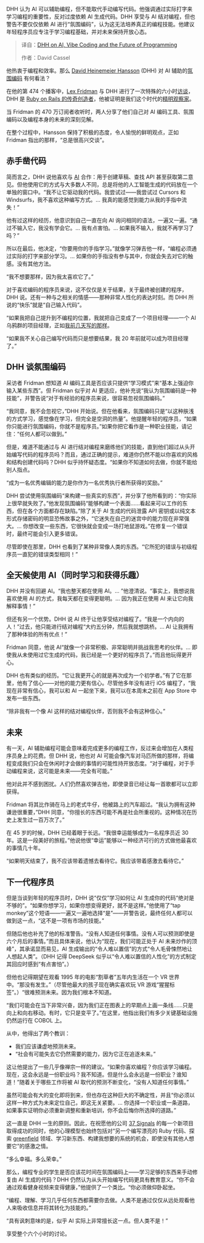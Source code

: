 
<!--
title: DHH 论道 AI、氛围编程及编程未来
cover: https://cdn.thenewstack.io/media/2025/07/93d5291b-dhh-remembers-the-demo-scene-in-denmark-in-the-1990s-from-2025-lex-fridman-interview.jpg
summary: DHH 认为 AI 可以辅助编程，但不能取代手动编写代码。他强调通过实际打字来学习编程的重要性，反对过度依赖 AI 生成代码。DHH 享受与 AI 结对编程，但也警告不要仅仅依赖 AI 进行“氛围编码”，认为这无法培养真正的编程技能。他建议年轻程序员应专注于学习编程基础，并对未来保持开放心态。
-->

DHH 认为 AI 可以辅助编程，但不能取代手动编写代码。他强调通过实际打字来学习编程的重要性，反对过度依赖 AI 生成代码。DHH 享受与 AI 结对编程，但也警告不要仅仅依赖 AI 进行“氛围编码”，认为这无法培养真正的编程技能。他建议年轻程序员应专注于学习编程基础，并对未来保持开放心态。

> 译自：[DHH on AI, Vibe Coding and the Future of Programming](https://thenewstack.io/dhh-on-ai-vibe-coding-and-the-future-of-programming/)
> 
> 作者：David Cassel

他热衷于编程和效率。那么 [David Heinemeier Hansson](https://dhh.dk/) (DHH) 对 AI 辅助的[氛围编码](https://thenewstack.io/mastering-vibe-coding-may-the-force-be-with-you/) 有何看法？

在他的第 474 个播客中，[Lex Fridman](https://x.com/lexfridman) 与 DHH 进行了一次特殊的六小时[访谈](https://youtu.be/vagyIcmIGOQ)，DHH 是 [Ruby on Rails 的传奇创造者](https://thenewstack.io/dhh-wants-to-make-web-dev-easy-again-with-ruby-on-rails/)，他被证明是我们这个时代的[精明观察家](https://thenewstack.io/merchants-of-complexity-why-37signals-abandoned-the-cloud/)。

当 Fridman 的 470 万订阅者收听时，两人分享了他们自己对 AI 编码工具、氛围编码以及编程本身的未来的深刻见解。

在整个过程中，Hansson 保持了积极的态度，令人愉悦的鲜明观点，正如 Fridman 指出的那样，“总是很高兴交谈”。

## 赤手凿代码

简而言之，DHH 说他喜欢与 [AI](https://thenewstack.io/ai/) 合作：用于创建草稿、查找 API 甚至获取第二意见。但他使用它的方式与大多数人不同，总是将他的人工智能生成的代码放在一个单独的窗口中。“我不让它驱动我的代码。我尝试过——我尝试过 Cursors 和 Windsurfs，我不喜欢这种编写方式。... 我真的能感觉到能力从我的手指中流失！”

他有过这样的经历，他意识到自己一直在向 AI 询问相同的语法，一遍又一遍。“通过不输入它，我没有学会它。... 我有点害怕。... 如果我不输入，我就不再学习了吗？”

所以在最后，他决定，“你要用你的手指学习。”就像学习弹吉他一样，“编程必须通过实际的打字来部分学习。... 如果你的手指没有参与其中，你就会失去对它的触感。没有其他方法。

“我不想要那样，因为我太喜欢它了。”

对于喜欢编码的程序员来说，这不仅仅是关于结果，关于最终被创建的程序，DHH 说。还有一种与之相关的情感——那种非常人性化的表达时刻。而 DHH 所说的“快乐”就是“自己输入代码”。

“如果我把自己提升到不编程的位置，我就把自己变成了一个项目经理——一个 AI 乌鸦群的项目经理，正如[我前几天写的那样](https://world.hey.com/dhh/coding-should-be-a-vibe-50908f49)。

“如果我不关心自己编写代码而只是想要结果，我 20 年前就可以成为项目经理了。”

## DHH 谈氛围编码

采访者 Fridman 想知道 AI 编码工具是否应该只提供“学习模式”来“基本上强迫你输入某些东西”。但 Fridman 似乎对 AI 更适应，他补充说“我认为氛围编码是一种技能”，并警告说“对于有经验的程序员来说，很容易忽视氛围编码。”

“我同意，我不会忽视它，”DHH 开始说。但在他看来，氛围编码只是“以这种肤浅的方式学习，感觉像在学习，但完全是空洞的热量”。他提醒年轻的程序员，“如果你只能进行氛围编码，你就不是程序员。”如果你把它看作是一种职业技能，请记住：“任何人都可以做到。”

但是，难道不能通过与 AI 进行结对编程来磨练他们的技能，直到他们超过从头开始编写代码的程序员吗？而且，通过正确的提示，难道你仍然不能以你喜欢的风格和结构创建代码吗？DHH 似乎持怀疑态度。“如果你不知道如何去做，你就不能给别人指点。

“成为一名优秀编辑的能力是你作为一名优秀执行者所获得的奖励。”

DHH 尝试使用氛围编码“来构建一些真实的东西”，并分享了他所看到的：“你实际上很早就失败了。”他发现氛围编码“能够构建一个表面……看起来可以工作的东西，但在各个方面都存在缺陷。”除了关于 AI 生成的代码泄露 API 密钥或以纯文本形式存储密码的明显恐怖故事之外，“它迷失在自己的迷宫中的能力现在非常强大。... 你想改变一些东西，它很快就会变成一场打地鼠游戏。”在修复一个错误时，最终可能会引入更多错误。

尽管即使在那里，DHH 也看到了某种非常像人类的东西。“它所犯的错误与初级程序员一直犯的错误类型相同！”

## 全天候使用 AI（同时学习和获得乐趣）

DHH 并没有回避 AI。“我也整天都在使用 AI。... ”他澄清说。“事实上，我想说我喜欢使用 AI 的方式，我每天都在变得更聪明。... 因为我正在使用 AI 来让它向我解释事情！”

但还有另一个优势。DHH 说 AI 终于让他享受结对编程了。“我是一个内向的人！”过去，他只能进行结对编程“大约五分钟，然后我就想跳桥。... AI 让我拥有了那种体验的所有优点！”

Fridman 同意，他说 AI“就像一个非常积极、非常聪明并挑战我思考的伙伴。... 即使我从未使用过它生成的代码，我已经是一个更好的程序员了。”而且他玩得更开心。

DHH 也有类似的经历。“它让我更开心的就是再次成为一个初学者。”有了它在那里，他有了信心——对他的能力更有信心。尽管他多年没有进行 iOS 编程了，“我现在非常有信心，我可以和 AI 一起坐下来，我可以在本周末之前在 App Store 中发布一些东西。

“除非我有一个像 AI 这样的结对编程伙伴，否则我不会有这种信心。”

## 未来

有一天，AI 辅助编程可能会意味着完成更多的编程工作，反过来会增加在人类程序员身上的花费。但 DHH 说，他也对 AI 可能会像汽车对马匹所做的那样，将编程变成我们只会在休闲时才会做的事情的可能性持开放态度。“对于编程，对于手动编程来说，这可能是未来——完全有可能。”

他对此并不感到困扰。人们仍然喜欢弹吉他，即使录音已经让每一首歌都可以立即获得。

Fridman 将其比作骑在马上的老式牛仔，他被路上的汽车超过。“我认为拥有这种谦逊很重要，”DHH 同意，“你擅长的东西可能不再是社会所重视的。这种情况在历史上发生过一百万次了。”

在 45 岁的时候，DHH 已经着眼于长远。“我很幸运能够成为一名程序员近 30 年。这是一段美好的旅程。”他说他很“幸运”能够以一种经济可行的方式做他最喜欢的事情几十年。

“如果明天结束了，我不应该带着遗憾去看待它。我应该带着感激去看待它。”

## 下一代程序员

但是当谈到年轻的程序员时，DHH 说“仅仅”学习如何让 AI 生成你的代码“绝对是不够的”。“如果你想学习，如果你想变得更好，就不是这样。”他使用了“tap monkey”这个短语——一遍又一遍地选择“是”——并警告说，最终任何人都可以做到这一点，“这不是一项有市场的技能。”

但随后他也补充了他的标准警告。“没有人知道任何事情。没有人可以预测即使是六个月后的事情。”而且具体来说，他认为“现在，我们可能正处于 AI 未来炒作的顶峰”，其承诺显而易见，AI 生成输出的“令人难以置信”的方式“令人毛骨悚然地让人想起人类”。（DHH 记得 DeepSeek 似乎以“令人难以置信的人性化”的方式制定其回应时感到“有点害怕”。）

但他也记得期望在观看 1995 年的电影“割草者”五年内生活在一个 VR 世界中。“那没有发生。”（尽管他最大的孩子现在确实喜欢玩 VR 游戏“猩猩标签”。）“很难预测未来。因为我们根本不知道。

“我们可能会在当下非常兴奋，因为我们正在图表上的早期点上画一条线……只是向上和向右移动。有时，它只是变平了。”在这里，他指出我们有多少关键基础设施仍然运行在 COBOL 上。

从中，他得出了两个教训：

* 我们应该谦虚地预测未来。
* “社会有可能失去它仍然需要的能力，因为它正在追逐未来。”

这让他提出了一些几乎像禅宗一样的建议。“如果你喜欢编程？你应该学习编程。现在，这会永远是一份职业吗？我不知道。但是什么会永远是一份职业？谁知道！”随着关于哪些工作将被 AI 取代的预测不断变化，“没有人知道任何事情。”

虽然可能会有大的变化即将到来，但也存在这种巨大的不确定性，并且“你必须以这样一种方式为未来定位自己，即这无关紧要。... 你选择一个职业或一条道路，如果事实证明你必须重新调整和重新培训，你不会后悔你所选择的道路。”

这一直是 DHH 一生的原则。因此，在祝愿他的公司 [37 Signals](https://37signals.com/) 的每一个新项目取得成功的同时，他的心理模型也始终包括对“另一个编写漂亮的 Ruby 代码、探索 [greenfield](https://en.wikipedia.org/wiki/Greenfield_project) 领域、学习新东西、构建我想要的系统的机会，即使没有其他人想要它”的感激之情。

“多么幸福。多么荣幸。”

那么，编程专业的学生是否应该花时间在氛围编码上——学习足够的东西来手动修复由 AI 生成的代码？DHH 仍然认为从头开始编写代码更具有教育意义。“你不会通过观看健身视频来变得健康，”他提供了一个类比。“你必须做仰卧起坐。

“编程、理解、学习几乎任何东西都需要你去做。人类不是通过仅仅从远处观看他人来吸收信息并将其转化为技能的。”

“具有讽刺意味的是，似乎 AI 实际上非常擅长这一点。但人类不是！”

享受整个六个小时的讨论。